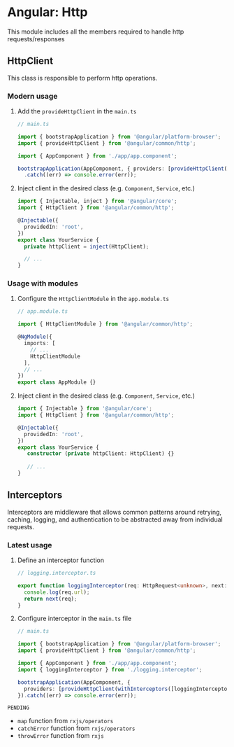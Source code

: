 # Angular: Http

This module includes all the members required to handle http requests/responses

## HttpClient

This class is responsible to perform http operations.

### Modern usage

1. Add the `provideHttpClient` in the `main.ts`

   ```ts
   // main.ts
   
   import { bootstrapApplication } from '@angular/platform-browser';
   import { provideHttpClient } from '@angular/common/http';
   
   import { AppComponent } from './app/app.component';
   
   bootstrapApplication(AppComponent, { providers: [provideHttpClient()] })
     .catch((err) => console.error(err));
   ```

2. Inject client in the desired class (e.g. `Component`, `Service`, etc.)

   ```ts
   import { Injectable, inject } from '@angular/core';
   import { HttpClient } from '@angular/common/http';
   
   @Injectable({
     providedIn: 'root',
   })
   export class YourService {
     private httpClient = inject(HttpClient);

     // ...
   }
   ```

### Usage with modules

1. Configure the `HttpClientModule` in the `app.module.ts`

   ```ts
   // app.module.ts
   
   import { HttpClientModule } from '@angular/common/http';
   
   @NgModule({
     imports: [
       // ...
       HttpClientModule
     ],
     // ...
   })
   export class AppModule {}
   ```

2. Inject client in the desired class (e.g. `Component`, `Service`, etc.)

   ```ts
   import { Injectable } from '@angular/core';
   import { HttpClient } from '@angular/common/http';
   
   @Injectable({
     providedIn: 'root',
   })
   export class YourService {
      constructor (private httpClient: HttpClient) {}
     
      // ...
   }
   ```

## Interceptors

Interceptors are middleware that allows common patterns around retrying, caching, logging, and authentication to be abstracted away from individual requests.

### Latest usage

1. Define an interceptor function

   ```ts
   // logging.interceptor.ts

   export function loggingInterceptor(req: HttpRequest<unknown>, next: HttpHandlerFn): Observable<HttpEvent<unknown>> {
     console.log(req.url);
     return next(req);
   }
   ```

2. Configure interceptor in the `main.ts` file

   ```ts
   // main.ts
   
   import { bootstrapApplication } from '@angular/platform-browser';
   import { provideHttpClient } from '@angular/common/http';
   
   import { AppComponent } from './app/app.component';
   import { loggingInterceptor } from './logging.interceptor';
   
   bootstrapApplication(AppComponent, {
     providers: [provideHttpClient(withInterceptors([loggingInterceptor, cachingInterceptor]))]
   }).catch((err) => console.error(err));
   ```

`PENDING`

- `map` function from `rxjs/operators`
- `catchError` function from `rxjs/operators`
- `throwError` function from `rxjs`
